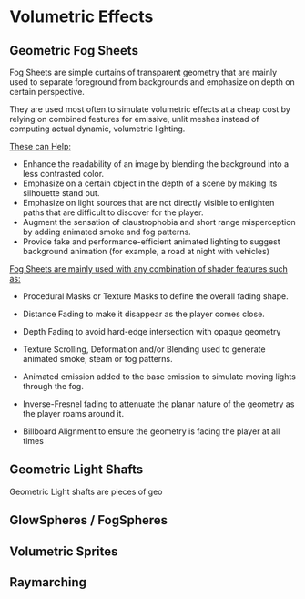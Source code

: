 # Volumetric Effects

## Geometric Fog Sheets

Fog Sheets are simple curtains of transparent geometry that are mainly used to separate foreground from backgrounds and emphasize on depth on certain perspective. 

They are used most often to simulate volumetric effects at a cheap cost by relying on combined features for emissive, unlit meshes instead of computing actual dynamic, volumetric lighting.

<u>These can Help:</u>

* Enhance the readability of an image by blending the background into a less contrasted color.
* Emphasize on a certain object in the depth of a scene by making its silhouette stand out.
* Emphasize on light sources that are not directly visible to enlighten paths that are difficult to discover for the player.
* Augment the sensation of claustrophobia and short range misperception by adding animated smoke and fog patterns.
* Provide fake and performance-efficient animated lighting to suggest background animation (for example, a road at night with vehicles)

<u>Fog Sheets are mainly used with any combination of shader features such as:</u>

* Procedural Masks or Texture Masks to define the overall fading shape.

* Distance Fading to make it disappear as the player comes close.

* Depth Fading to avoid hard-edge intersection with opaque geometry

* Texture Scrolling, Deformation and/or Blending used to generate animated smoke, steam or fog patterns. 

* Animated emission added to the base emission to simulate moving lights through the fog.

* Inverse-Fresnel fading to attenuate the planar nature of the geometry as the player roams around it.

* Billboard Alignment to ensure the geometry is facing the player at all times

  

## Geometric Light Shafts

Geometric Light shafts are pieces of geo

## GlowSpheres / FogSpheres

## Volumetric Sprites

## Raymarching






